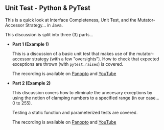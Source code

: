 ## Unit Test - Python & PyTest

This is a quick look at Interface Completeness, Unit Test, and the
Mutator-Accessor Strategy... in Java.

This discussion is split into three (3) parts...

  - **Part 1 (Example 1)**

    This is a discussion of a basic unit test that makes use of the
    mutator-accessor strategy (with a few "oversights").
    How to check that expected exceptions are thrown (with `pytest.raises`) is
    covered.

    The recording is available on
    [Panopto](https://odu.hosted.panopto.com/Panopto/Pages/Viewer.aspx?id=68f274b8-ff96-44ba-ae76-b33800d22898)
    and
    [YouTube](https://youtu.be/PllsWDPfuig)

  - **Part 2 (Example 2)**

    This discussion covers how to eliminate the unecesary exceptions by using
    the notion of clamping numbers to a specified range (in our case... 0 to 255).

    Testing a static function and parameterized tests are covered.

    The recording is available on
    [Panopto](https://odu.hosted.panopto.com/Panopto/Pages/Viewer.aspx?id=e71e25d2-d3c6-4744-a81a-b33800d22856)
    and
    [YouTube](https://youtu.be/8FbOwokPhYw)

